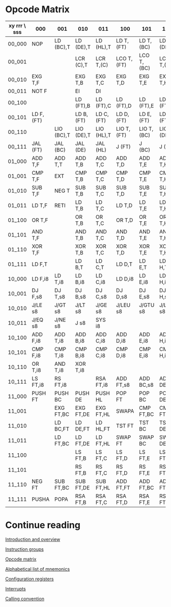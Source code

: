 # Opcode Matrix
<div style="white-space:nowrap;">

| xy rrr \ sss | 000         | 001         | 010         | 011         | 100         | 101         | 110         | 111         |
|--------------|-------------|-------------|-------------|-------------|-------------|-------------|-------------|-------------|
| 00_000       | NOP         | LD (BC),T   | LD (DE),T   | LD (HL),T   | LD T,(FT)   | LD T,(BC)   | LD T,(DE)   | LD T,(HL)   |
| 00_001       |             |             | LCR (C),T   | LCR T,(C)   | LCO T,(FT)  | LCO T,(BC)  | LCO T,(DE)  | LCO T,(HL)  |
| 00_010       | EXG T,F     |             | EXG T,B     | EXG T,C     | EXG T,D     | EXG T,E     | EXG T,H     | EXG T,L     |
| 00_011       | NOT F       |             | EI          | DI          |             |             |             |             |
| 00_100       |             |             | LD (FT),B   | LD (FT),C   | LD (FT),D   | LD (FT),E   | LD (FT),H   | LD (FT),L   |
| 00_101       | LD F,(FT)   |             | LD B,(FT)   | LD C,(FT)   | LD D,(FT)   | LD E,(FT)   | LD H,(FT)   | LD L,(FT)   |
| 00_110       |             | LIO (BC),T  | LIO (DE),T  | LIO (HL),T  | LIO T,(FT)  | LIO T,(BC)  | LIO T,(DE)  | LIO T,(HL)  |
| 00_111       | JAL (FT)    | JAL (BC)    | JAL (DE)    | JAL (HL)    | J (FT)      | J (BC)      | J (DE)      | J (HL)      |
| 01_000       | ADD T,F     | ADD T,T     | ADD T,B     | ADD T,C     | ADD T,D     | ADD T,E     | ADD T,H     | ADD T,L     |
| 01_001       | CMP T,F     | EXT         | CMP T,B     | CMP T,C     | CMP T,D     | CMP T,E     | CMP T,H     | CMP T,L     |
| 01_010       | SUB T,F     | NEG T       | SUB T,B     | SUB T,C     | SUB T,D     | SUB T,E     | SUB T,H     | SUB T,L     |
| 01_011       | LD T,F      | RETI        | LD T,B      | LD T,C      | LD T,D      | LD T,E      | LD T,H      | LD T,L      |
| 01_100       | OR T,F      |             | OR T,B      | OR T,C      | OR T,D      | OR T,E      | OR T,H      | OR  T,L     |
| 01_101       | AND T,F     |             | AND T,B     | AND T,C     | AND T,D     | AND T,E     | AND T,H     | AND T,L     |
| 01_110       | XOR T,F     |             | XOR T,B     | XOR T,C     | XOR T,D     | XOR T,E     | XOR T,H     | XOR T,L     |
| 01_111       | LD F,T      |             | LD B,T      | LD C,T      | LD D,T      | LD E,T      | LD H,T      | LD L,T      |
| 10_000       | LD F,i8     | LD T,i8     | LD B,i8     | LD C,i8     | LD D,i8     | LD E,i8     | LD H,i8     | LD L,i8     |
| 10_001       | DJ F,s8     | DJ T,s8     | DJ B,s8     | DJ C,s8     | DJ D,s8     | DJ E,s8     | DJ H,s8     | DJ L,s8     |
| 10_010       | J/LE s8     | J/GT s8     | J/LT s8     | J/GE s8     | J/LEU s8    | J/GTU s8    | J/LTU s8    | J/GEU s8    |
| 10_011       | J/EQ s8     | J/NE s8     | J s8        | SYS i8      |             |             |             |             |
| 10_100       | ADD F,i8    | ADD T,i8    | ADD B,i8    | ADD C,i8    | ADD D,i8    | ADD E,i8    | ADD H,i8    | ADD L,i8    |
| 10_101       | CMP F,i8    | CMP T,i8    | CMP B,i8    | CMP C,i8    | CMP D,i8    | CMP E,i8    | CMP H,i8    | CMP L,i8    |
| 10_110       | OR T,i8     | AND T,i8    | XOR T,i8    |             |             |             |             |             |
| 10_111       | LS FT,i8    | RS FT,i8    |             | RSA FT,i8   | ADD FT,s8   | ADD BC,s8   | ADD DE,s8   | ADD HL,s8   |
| 11_000       | PUSH FT     | PUSH BC     | PUSH DE     | PUSH HL     | POP FT      | POP BC      | POP DE      | POP HL      |
| 11_001       |             | EXG FT,BC   | EXG FT,DE   | EXG FT,HL   | SWAPA       | CMP FT,BC   | CMP FT,DE   | CMP FT,HL   |
| 11_010       |             | LD BC,FT    | LD DE,FT    | LD HL,FT    | TST FT      | TST BC      | TST DE      | TST HL      |
| 11_011       |             | LD FT,BC    | LD FT,DE    | LD FT,HL    | SWAP FT     | SWAP BC     | SWAP DE     | SWAP HL     |
| 11_100       |             |             | LS FT,B     | LS FT,C     | LS FT,D     | LS FT,E     | LS FT,H     | LS FT,L     |
| 11_101       |             |             | RS FT,B     | RS FT,C     | RS FT,D     | RS FT,E     | RS FT,H     | RS FT,L     |
| 11_110       | NEG FT      | SUB FT,BC   | SUB FT,DE   | SUB FT,HL   | ADD FT,FT   | ADD FT,BC   | ADD FT,DE   | ADD FT,HL   |
| 11_111       | PUSHA       | POPA        | RSA FT,B    | RSA FT,C    | RSA FT,D    | RSA FT,E    | RSA FT,H    | RSA FT,L    |
</div>

# Continue reading
[Introduction and overview](Introduction.md)

[Instruction groups](InstructionGroups.md)

[Opcode matrix](OpcodeMatrix.md)

[Alphabetical list of mnemonics](AlphabeticalMnemonics.md)

[Configuration registers](ConfigurationRegisters.md)

[Interrupts](Interrupts.md)

[Calling convention](StandardCallingConvention.md)
